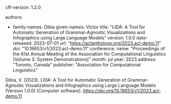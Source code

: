 cff-version: 1.2.0

authors:
  - family-names: Dibia
    given-names: Victor
title: "LIDA: A Tool for Automatic Generation of Grammar-Agnostic Visualizations and Infographics using Large Language Models"
version: 1.0.0
date-released: 2023-07-01
url: "https://aclanthology.org/2023.acl-demo.11"
doi: "10.18653/v1/2023.acl-demo.11"
conference:
  name: "Proceedings of the 61st Annual Meeting of the Association for Computational Linguistics (Volume 3: System Demonstrations)"
  month: jul
  year: 2023
  address: "Toronto, Canada"
  publisher: "Association for Computational Linguistics"

Dibia, V. (2023). LIDA: A Tool for Automatic Generation of Grammar-Agnostic Visualizations and Infographics using Large Language Models (Version 1.0.0) [Computer software]. https://doi.org/10.18653/v1/2023.acl-demo.11

